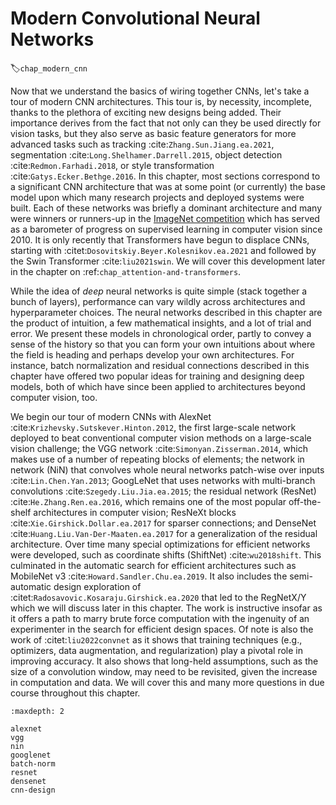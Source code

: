 # Modern Convolutional Neural Networks
:label:`chap_modern_cnn`

Now that we understand the basics of wiring together CNNs, let's take
a tour of modern CNN architectures. This tour is, by
necessity, incomplete, thanks to the plethora of exciting new designs
being added. Their importance derives from the fact that not only can
they be used directly for vision tasks, but they also serve as basic
feature generators for more advanced tasks such as tracking
:cite:`Zhang.Sun.Jiang.ea.2021`, segmentation :cite:`Long.Shelhamer.Darrell.2015`, object
detection :cite:`Redmon.Farhadi.2018`, or style transformation
:cite:`Gatys.Ecker.Bethge.2016`.  In this chapter, most sections
correspond to a significant CNN architecture that was at some point
(or currently) the base model upon which many research projects and
deployed systems were built.  Each of these networks was briefly a
dominant architecture and many were winners or runners-up in the
[ImageNet competition](https://www.image-net.org/challenges/LSVRC/)
which has served as a barometer of progress on supervised learning in
computer vision since 2010. It is only recently that Transformers have begun
to displace CNNs, starting with :citet:`Dosovitskiy.Beyer.Kolesnikov.ea.2021` and 
followed by the Swin Transformer :cite:`liu2021swin`. We will cover this development later 
in the chapter on :ref:`chap_attention-and-transformers`. 

While the idea of *deep* neural networks is quite simple (stack
together a bunch of layers), performance can vary wildly across
architectures and hyperparameter choices.  The neural networks
described in this chapter are the product of intuition, a few
mathematical insights, and a lot of trial and error.  We present these
models in chronological order, partly to convey a sense of the history
so that you can form your own intuitions about where the field is
heading and perhaps develop your own architectures.  For instance,
batch normalization and residual connections described in this chapter
have offered two popular ideas for training and designing deep models,
both of which have since been applied to architectures beyond computer
vision, too.

We begin our tour of modern CNNs with AlexNet :cite:`Krizhevsky.Sutskever.Hinton.2012`,
the first large-scale network deployed to beat conventional computer
vision methods on a large-scale vision challenge; the VGG network
:cite:`Simonyan.Zisserman.2014`, which makes use of a number of
repeating blocks of elements; the network in network (NiN) that
convolves whole neural networks patch-wise over inputs
:cite:`Lin.Chen.Yan.2013`; GoogLeNet that uses networks with
multi-branch convolutions :cite:`Szegedy.Liu.Jia.ea.2015`; the residual
network (ResNet) :cite:`He.Zhang.Ren.ea.2016`, which remains one of
the most popular off-the-shelf architectures in computer vision;
ResNeXt blocks :cite:`Xie.Girshick.Dollar.ea.2017`
for sparser connections;
and DenseNet
:cite:`Huang.Liu.Van-Der-Maaten.ea.2017` for a generalization of the
residual architecture. Over time many special optimizations for efficient 
networks were developed, such as coordinate shifts (ShiftNet) :cite:`wu2018shift`. This 
culminated in the automatic search for efficient architectures such as 
MobileNet v3 :cite:`Howard.Sandler.Chu.ea.2019`. It also includes the 
semi-automatic design exploration of :citet:`Radosavovic.Kosaraju.Girshick.ea.2020`
that led to the RegNetX/Y which we will discuss later in this chapter. 
The work is instructive insofar as it offers a path to marry brute force computation with 
the ingenuity of an experimenter in the search for efficient design spaces. Of note is
also the work of :citet:`liu2022convnet` as it shows that training techniques (e.g., optimizers, data augmentation, and regularization)
play a pivotal role in improving accuracy. It also shows that long-held assumptions, such as 
the size of a convolution window, may need to be revisited, given the increase in 
computation and data. We will cover this and many more questions in due course throughout this chapter.

```toc
:maxdepth: 2

alexnet
vgg
nin
googlenet
batch-norm
resnet
densenet
cnn-design
```

